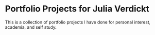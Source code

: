 # Portfolio Projects for Julia Verdickt

This is a collection of portfolio projects I have done for personal interest, academia, and self study. 
